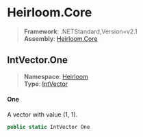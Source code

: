 # Heirloom.Core

> **Framework**: .NETStandard,Version=v2.1  
> **Assembly**: [Heirloom.Core][0]  

## IntVector.One

> **Namespace**: [Heirloom][0]  
> **Type**: [IntVector][1]  

#### One

A vector with value (1, 1).

```cs
public static IntVector One
```

[0]: ../../../Heirloom.Core.md
[1]: ../IntVector.md
